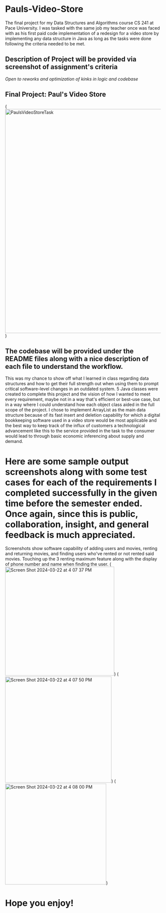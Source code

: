 # Pauls-Video-Store
The final project for my Data Structures and Algorithms course CS 241 at Pace University.  I was tasked with the same job my teacher once was faced with as his first paid code implementation of a redesign for a video store by implementing any data structure in Java as long as the tasks were done following the criteria needed to be met.

## **Description of Project will be provided via screenshot of assignment's criteria**
_Open to reworks and optimization of kinks in logic and codebase_

## **Final Project: Paul's Video Store**
(<img width="726" alt="PaulsVideoStoreTask" src="https://github.com/YaBoiDom-04/Pauls-Video-Store/assets/123392727/009b34a7-4540-4858-b54f-a22c7dd39c80">)

## The codebase will be provided under the README files along with a nice description of each file to understand the workflow.

This was my chance to show off what I learned in class regarding data structures and how to get their full strength out when using them to prompt critical software-level changes in an outdated system.
5 Java classes were created to complete this project and the vision of how I wanted to meet every requirement, maybe not in a way that's efficient or best-use case, but in a way where I could understand how each object class aided in the full scope of the project.
I chose to implement ArrayList as the main data structure because of its fast insert and deletion capability for which a digital bookkeeping software used in a video store would be most applicable and the best way to keep track of the influx of customers a technological advancement like this to the service provided in the task to the consumer would lead to through basic economic inferencing about supply and demand.

# Here are some sample output screenshots along with some test cases for each of the requirements I completed successfully in the given time before the semester ended. Once again, since this is public, collaboration, insight, and general feedback is much appreciated.
Screenshots show software capability of adding users and movies, renting and returning movies, and finding users who've rented or not rented said movies. Touching up the 3 renting maximum feature along with the display of phone number and name when finding the user.
(<img width="353" alt="Screen Shot 2024-03-22 at 4 07 37 PM" src="https://github.com/YaBoiDom-04/Pauls-Video-Store/assets/123392727/bd5fb95f-bfad-41a1-9085-43a68e1658cb">)
(<img width="344" alt="Screen Shot 2024-03-22 at 4 07 50 PM" src="https://github.com/YaBoiDom-04/Pauls-Video-Store/assets/123392727/d333a217-9841-4041-ba8e-b662bc729a37">)
(<img width="327" alt="Screen Shot 2024-03-22 at 4 08 00 PM" src="https://github.com/YaBoiDom-04/Pauls-Video-Store/assets/123392727/7bb4a3f5-519d-4eae-90b7-b1aa10de400a">)

# Hope you enjoy!
